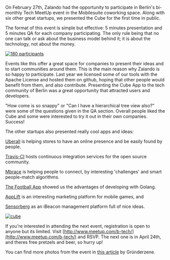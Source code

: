 <!--
.. title: The Cube App at Berlin's TECH MeetUp
.. slug: meetup-tech-berlin-cube
.. date: 2014-03-12 12:00:00
.. tags: cube,backbonejs,development,javascript,node,open-source,solr,platform,meetup,berlin
.. author: Emanuel Lauria
.. image: meetup-tech-01.jpeg
-->

On February 27th, Zalando had the opportunity to participate in Berlin's
bi-monthly Tech MeetUp event in the Mobilesuite coworking space. Along with six
other great startups, we presented the Cube for the first time in public.

<!-- TEASER_END -->
The format of this event is simple but effective: 5 minutes presentation and
5 minutes QA for each company participating. The only rule being that no one
can talk or ask about the business model behind it; it is about the technology,
not about the money.

[![180 participants](/images/meetup-tech-03.jpeg)](/images/meetup-tech-03.jpeg)

Events like this offer a great space for companies to present their ideas and
to start communities around them. This is the main reason why Zalando is so
happy to participate. Last year we licensed some of our tools with the Apache
License and hosted them on github, hoping that other people would benefit from
them, and also contribute. Presenting the Cube App to the tech community of
Berlin was a great opportunity that attracted users and developers.

"How come is so snappy" or "Can I have a hierarchical tree view also?" were
some of the questions given in the QA section. Overall people liked the Cube
and some were interested to try it out in their own companies. Success!

The other startups also presented really cool apps and ideas:

[Uberall](https://uberall.com) is helping stores to have an online presence and
be easily found by people.

[Travis-CI](https://travis-ci.org/) hosts continuous integration services for
the open source community.

[Mbrace](http://www.getmbrace.com/) is helping people to connect, by interesting
'challenges' and smart people-match algorithms.

[The Football App](http://www.thefootballapp.com/) showed us the advantages of
developing with Golang.

[AppLift](http://www.applift.com/) is an interesting marketing platform for mobile games, and

[Sensorberg](http://www.sensorberg.com/) as an iBeacon management platform full of nice ideas.


[![cube](/images/cube-screenshot-mid.png)](http://cubeapp.io)

If you're interested in attending the next event, registration is open to anyone
but its limited. Visit [http://www.meetup.com/b-tech/](http://www.meetup.com/b-tech/)
and RSVP. The next one is in April 24th, and theres free pretzels and beer, so
hurry up!

You can find more photos from the event in
[this article](http://www.gruenderszene.de/allgemein/berlin-tech-meetup-2014-galerie)
by Gründerzene.

